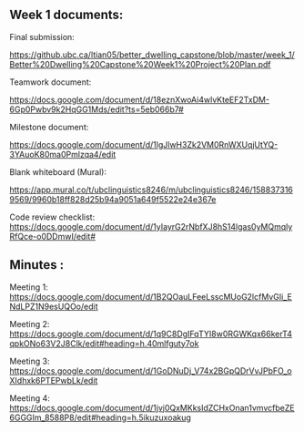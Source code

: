 ## Week 1 documents: 
Final submission:

https://github.ubc.ca/ltian05/better_dwelling_capstone/blob/master/week_1/Better%20Dwelling%20Capstone%20Week1%20Project%20Plan.pdf

Teamwork document: 

https://docs.google.com/document/d/18eznXwoAi4wlvKteEF2TxDM-6Gp0Pwbv9k2HqGG1Mds/edit?ts=5eb066b7#

Milestone document: 

https://docs.google.com/document/d/1lgJlwH3Zk2VM0RnWXUqjUtYQ-3YAuoK80ma0Pmlzqa4/edit

Blank whiteboard (Mural): 

https://app.mural.co/t/ubclinguistics8246/m/ubclinguistics8246/1588373169569/9960b18ff828d25b94a9051a649f5522e24e367e

Code review checklist:
https://docs.google.com/document/d/1yIayrG2rNbfXJ8hS14lgas0yMQmqlyRfQce-o0DDmwI/edit#


## Minutes :

Meeting 1:
https://docs.google.com/document/d/1B2QOauLFeeLsscMUoG2lcfMvGIi_ENdLPZ1N9esUQOo/edit

Meeting 2:
https://docs.google.com/document/d/1q9C8DgIFqTYI8w0RGWKqx66kerT4qpkONo63V2J8Clk/edit#heading=h.40mlfguty7ok

Meeting 3:
https://docs.google.com/document/d/1GoDNuDj_V74x2BGpQDrVvJPbFO_oXIdhxk6PTEPwbLk/edit

Meeting 4:
https://docs.google.com/document/d/1jvj0QxMKksIdZCHxOnan1vmvcfbeZE6GGGIm_8588P8/edit#heading=h.5ikuzuxoakug


